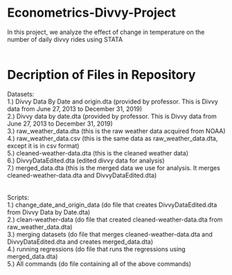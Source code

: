 # Econometrics-Divvy-Project
In this project, we analyze the effect of change in temperature on the number of daily divvy rides using STATA
<br /><br />
# Decription of Files in Repository<br />
Datasets: <br />
1.) Divvy Data By Date and origin.dta (provided by professor. This is Divvy data from June 27, 2013 to December 31, 2019)<br />
2.) Divvy data by date.dta (provided by professor. This is Divvy data from June 27, 2013 to December 31, 2019) <br />
3.) raw_weather_data.dta (this is the raw weather data acquired from NOAA) <br />
4.) raw_weather_data.csv (this is the same data as raw_weather_data.dta, except it is in csv format)<br />
5.) cleaned-weather-data.dta (this is the cleaned weather data)<br />
6.) DivvyDataEdited.dta (edited divvy data for analysis) <br />
7.) merged_data.dta (this is the merged data we use for analysis. It merges cleaned-weather-data.dta and DivvyDataEdited.dta) <br />
<br /><br />
Scripts: <br />
1.) change_date_and_origin_data (do file that creates DivvyDataEdited.dta from Divvy Data by Date.dta)<br />
2.) clean-weather-data (do file that created cleaned-weather-data.dta from raw_weather_data.dta)<br />
3.) merging datasets (do file that merges cleaned-weather-data.dta and DivvyDataEdited.dta and creates merged_data.dta)<br />
4.) running regressions (do file that runs the regressions using merged_data.dta)<br />
5.) All commands (do file containing all of the above commands) <br />
